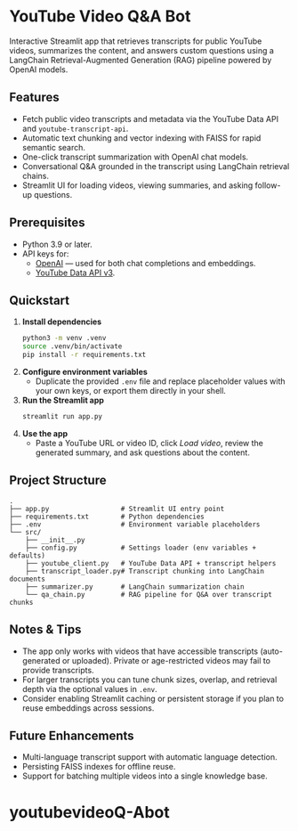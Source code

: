 # YouTube Video Q&A Bot

Interactive Streamlit app that retrieves transcripts for public YouTube videos, summarizes the content, and answers custom questions using a LangChain Retrieval-Augmented Generation (RAG) pipeline powered by OpenAI models.

## Features
- Fetch public video transcripts and metadata via the YouTube Data API and `youtube-transcript-api`.
- Automatic text chunking and vector indexing with FAISS for rapid semantic search.
- One-click transcript summarization with OpenAI chat models.
- Conversational Q&A grounded in the transcript using LangChain retrieval chains.
- Streamlit UI for loading videos, viewing summaries, and asking follow-up questions.

## Prerequisites
- Python 3.9 or later.
- API keys for:
  - [OpenAI](https://platform.openai.com/) — used for both chat completions and embeddings.
  - [YouTube Data API v3](https://developers.google.com/youtube/v3/getting-started).

## Quickstart
1. **Install dependencies**
   ```bash
   python3 -m venv .venv
   source .venv/bin/activate
   pip install -r requirements.txt
   ```
2. **Configure environment variables**
   - Duplicate the provided `.env` file and replace placeholder values with your own keys, or export them directly in your shell.
3. **Run the Streamlit app**
   ```bash
   streamlit run app.py
   ```
4. **Use the app**
   - Paste a YouTube URL or video ID, click *Load video*, review the generated summary, and ask questions about the content.

## Project Structure
```
.
├── app.py                  # Streamlit UI entry point
├── requirements.txt        # Python dependencies
├── .env                    # Environment variable placeholders
└── src/
    ├── __init__.py
    ├── config.py           # Settings loader (env variables + defaults)
    ├── youtube_client.py   # YouTube Data API + transcript helpers
    ├── transcript_loader.py# Transcript chunking into LangChain documents
    ├── summarizer.py       # LangChain summarization chain
    └── qa_chain.py         # RAG pipeline for Q&A over transcript chunks
```

## Notes & Tips
- The app only works with videos that have accessible transcripts (auto-generated or uploaded). Private or age-restricted videos may fail to provide transcripts.
- For larger transcripts you can tune chunk sizes, overlap, and retrieval depth via the optional values in `.env`.
- Consider enabling Streamlit caching or persistent storage if you plan to reuse embeddings across sessions.

## Future Enhancements
- Multi-language transcript support with automatic language detection.
- Persisting FAISS indexes for offline reuse.
- Support for batching multiple videos into a single knowledge base.
# youtubevideoQ-Abot
